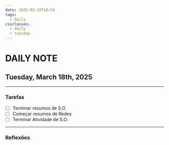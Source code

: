 ```yaml
---
date: 2025-03-18T10:54
tags:
  - Daily
cssclasses:
  - daily
  - tuesday
---
```

# DAILY NOTE
## Tuesday, March 18th, 2025
***
### Tarefas
- [ ] Terminar resumos de S.O.
- [ ] Começar resumos de Redes
- [ ] Terminar Atividade de S.O.
***
### Reflexões
